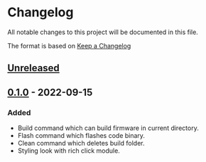 # Changelog

All notable changes to this project will be documented in this file.

The format is based on [Keep a Changelog](https://keepachangelog.com/en/1.0.0/)

## [Unreleased]

## [0.1.0] - 2022-09-15

### Added

-   Build command which can build firmware in current directory.
-   Flash command which flashes code binary.
-   Clean command which deletes build folder.
-   Styling look with rich click module.

[Unreleased]: https://github.com/IRNAS/irnas-zephyrtool-software/compare/v0.1.0...HEAD

[0.1.0]: https://github.com/IRNAS/irnas-zephyrtool-software/compare/5a4f734ca077a91cc2c77b42080f0c9814a489ed...v0.1.0
